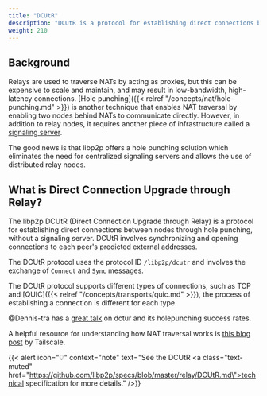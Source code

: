 ```yaml
---
title: "DCUtR"
description: "DCUtR is a protocol for establishing direct connections between nodes behind NATs."
weight: 210
---
```


## Background

Relays are used to traverse NATs by acting as proxies, but this can be expensive
to scale and maintain, and may result in low-bandwidth, high-latency
connections. [Hole punching]({{< relref "/concepts/nat/hole-punching.md" >}}) is another technique
that enables NAT traversal by enabling two nodes behind NATs to communicate
directly.  However, in addition to relay nodes, it requires another piece of
infrastructure called a [signaling server](../appendix/glossary.md#signaling-server).

The good news is that libp2p offers a hole punching solution which eliminates
the need for centralized signaling servers and allows the use of distributed
relay nodes.

## What is Direct Connection Upgrade through Relay?

The libp2p DCUtR (Direct Connection Upgrade through Relay) is a protocol for
establishing direct connections between nodes through hole punching, without a
signaling server. DCUtR involves synchronizing and opening connections to each
peer's predicted external addresses.

The DCUtR protocol uses the protocol ID `/libp2p/dcutr` and involves the
exchange of `Connect` and `Sync` messages.

The DCUtR protocol supports different types of connections, such as TCP and
[QUIC]({{< relref "/concepts/transports/quic.md" >}}), the process of establishing a connection is
different for each type.

@Dennis-tra has a [great talk](https://www.youtube.com/watch?v=fyhZWlDbcyM) on
dctur and its holepunching success rates.

<!-- ADD DIAGRAMS -->

A helpful resource for understanding how NAT traversal works is [this blog post](https://tailscale.com/blog/how-nat-traversal-works/) by Tailscale.

{{< alert icon="💡" context="note" text="See the DCUtR <a class=\"text-muted\" href=\"https://github.com/libp2p/specs/blob/master/relay/DCUtR.md\">technical specification</a> for more details." />}}
